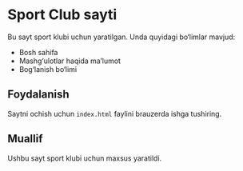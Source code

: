 # Sport Club sayti

Bu sayt sport klubi uchun yaratilgan. Unda quyidagi bo‘limlar mavjud:
- Bosh sahifa
- Mashg‘ulotlar haqida ma’lumot
- Bog‘lanish bo‘limi

## Foydalanish

Saytni ochish uchun `index.html` faylini brauzerda ishga tushiring.

## Muallif

Ushbu sayt sport klubi uchun maxsus yaratildi.
